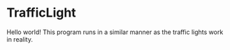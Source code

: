 # TrafficLight 
Hello world! This program runs in a similar manner as the traffic lights work in reality.
